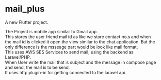 # mail_plus

A new Flutter project.

The Project is mobile app similar to Gmail app.<br>
This stores the user friend mail id as like we store contact no.s and when the mail id is clicked it open the view similar to the chat application. But the only difference is the msseage part would be look like mail format.<br>
This uses AWS SES Services to send mail, using the backend as Laravel/PHP.<br>
When User write the mail that is subject and the message in compose page and send, the mail is to be send. <br>
It uses http plugin-in for getting connected to the laravel api.
